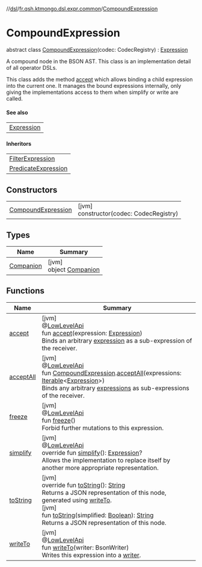 //[dsl](../../../index.md)/[fr.qsh.ktmongo.dsl.expr.common](../index.md)/[CompoundExpression](index.md)

# CompoundExpression

abstract class [CompoundExpression](index.md)(codec: CodecRegistry) : [Expression](../-expression/index.md)

A compound node in the BSON AST. This class is an implementation detail of all operator DSLs.

This class adds the method [accept](accept.md) which allows binding a child expression into the current one. It manages the bound expressions internally, only giving the implementations access to them when simplify or write are called.

#### See also

|                                       |
|---------------------------------------|
| [Expression](../-expression/index.md) |

#### Inheritors

|                                                                                     |
|-------------------------------------------------------------------------------------|
| [FilterExpression](../../fr.qsh.ktmongo.dsl.expr/-filter-expression/index.md)       |
| [PredicateExpression](../../fr.qsh.ktmongo.dsl.expr/-predicate-expression/index.md) |

## Constructors

|                                               |                                            |
|-----------------------------------------------|--------------------------------------------|
| [CompoundExpression](-compound-expression.md) | [jvm]<br>constructor(codec: CodecRegistry) |

## Types

| Name                             | Summary                                          |
|----------------------------------|--------------------------------------------------|
| [Companion](-companion/index.md) | [jvm]<br>object [Companion](-companion/index.md) |

## Functions

| Name                                    | Summary                                                                                                                                                                                                                                                                                                                                                                                                                                                                                                                                          |
|-----------------------------------------|--------------------------------------------------------------------------------------------------------------------------------------------------------------------------------------------------------------------------------------------------------------------------------------------------------------------------------------------------------------------------------------------------------------------------------------------------------------------------------------------------------------------------------------------------|
| [accept](accept.md)                     | [jvm]<br>@[LowLevelApi](../../fr.qsh.ktmongo.dsl/-low-level-api/index.md)<br>fun [accept](accept.md)(expression: [Expression](../-expression/index.md))<br>Binds an arbitrary [expression](accept.md) as a sub-expression of the receiver.                                                                                                                                                                                                                                                                                                       |
| [acceptAll](../accept-all.md)           | [jvm]<br>@[LowLevelApi](../../fr.qsh.ktmongo.dsl/-low-level-api/index.md)<br>fun [CompoundExpression](index.md).[acceptAll](../accept-all.md)(expressions: [Iterable](https://kotlinlang.org/api/latest/jvm/stdlib/kotlin.collections/-iterable/index.html)&lt;[Expression](../-expression/index.md)&gt;)<br>Binds any arbitrary [expressions](../accept-all.md) as sub-expressions of the receiver.                                                                                                                                             |
| [freeze](../-expression/freeze.md)      | [jvm]<br>@[LowLevelApi](../../fr.qsh.ktmongo.dsl/-low-level-api/index.md)<br>fun [freeze](../-expression/freeze.md)()<br>Forbid further mutations to this expression.                                                                                                                                                                                                                                                                                                                                                                            |
| [simplify](simplify.md)                 | [jvm]<br>@[LowLevelApi](../../fr.qsh.ktmongo.dsl/-low-level-api/index.md)<br>override fun [simplify](simplify.md)(): [Expression](../-expression/index.md)?<br>Allows the implementation to replace itself by another more appropriate representation.                                                                                                                                                                                                                                                                                           |
| [toString](../-expression/to-string.md) | [jvm]<br>override fun [toString](../-expression/to-string.md)(): [String](https://kotlinlang.org/api/latest/jvm/stdlib/kotlin/-string/index.html)<br>Returns a JSON representation of this node, generated using [writeTo](../-expression/write-to.md).<br>[jvm]<br>fun [toString](../-expression/to-string.md)(simplified: [Boolean](https://kotlinlang.org/api/latest/jvm/stdlib/kotlin/-boolean/index.html)): [String](https://kotlinlang.org/api/latest/jvm/stdlib/kotlin/-string/index.html)<br>Returns a JSON representation of this node. |
| [writeTo](../-expression/write-to.md)   | [jvm]<br>@[LowLevelApi](../../fr.qsh.ktmongo.dsl/-low-level-api/index.md)<br>fun [writeTo](../-expression/write-to.md)(writer: BsonWriter)<br>Writes this expression into a [writer](../-expression/write-to.md).                                                                                                                                                                                                                                                                                                                                |
